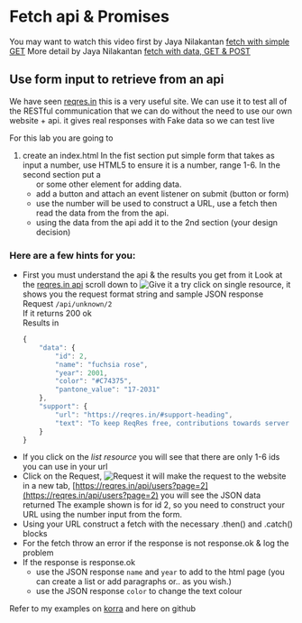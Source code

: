 # Fetch api & Promises

You may want to watch this video first by Jaya Nilakantan [fetch with simple GET](https://web.microsoftstream.com/video/a2313a8c-3583-4c9b-8924-d9448e7381c6)
More detail by Jaya Nilakantan [fetch with data, GET & POST](https://web.microsoftstream.com/video/6aee6781-c030-498e-954e-925922043207)

## Use form input to retrieve from an api

We have seen [reqres.in](https://reqres.in/) this is a very useful site. We can use it to test all of the RESTful communication that we can do
without the need to use our own website + api. it gives real responses with Fake data so we can test live

For this lab you are going to 
1. create an index.html In the fist section put simple form that takes as input a number, use HTML5 to ensure it is a number, range 1-6. In the second section put a <ul> or some other element  for adding data.
2. add a button and attach an event listener on submit (button or form) 
3. use the number will be used to construct a URL, use a fetch then read the data from the from the api. 
4. using the data from the api add it to the 2nd section (your design decision)
### Here are a few hints for you:
* First you must understand the api & the results you get from it Look at the [reqres.in api](https://reqres.in/) scroll down to ![ Give it a try ](https://user-images.githubusercontent.com/1751207/138351098-f92abf75-cd85-4a1d-9af7-0978afb14e4f.png)
  click on  single resource, it shows you the request format string and sample JSON response <br>
  Request ```/api/unknown/2``` <br>
  If it returns 200 ok <br>
  Results in  <br>
  ```JavaScript
  {
      "data": {
          "id": 2,
          "name": "fuchsia rose",
          "year": 2001,
          "color": "#C74375",
          "pantone_value": "17-2031"
      },
      "support": {
          "url": "https://reqres.in/#support-heading",
          "text": "To keep ReqRes free, contributions towards server costs are appreciated!"
      }
  }
  ```
* If you click on the *list resource* you will see that there are only 1-6 ids you can use in your url
* Click on the Request, ![Request](https://user-images.githubusercontent.com/1751207/138353781-310a87c4-87bc-4084-91f2-76bb5c2e57f8.png)  it will make the request to the website in a new tab, [https://reqres.in/api/users?page=2](https://reqres.in/api/users?page=2) you will see the JSON data returned The example shown is for id 2, so you need to construct your URL using the number input from the form.
* Using your URL construct a fetch with the necessary .then() and .catch() blocks
* For the fetch throw an error if the response is not response.ok & log the problem
* If the response is response.ok
     * use the JSON response `name` and `year` to add to the html page (you can create a list or add paragraphs or.. as you wish.)
     * use the JSON response `color` to change the text colour 
     
Refer to my examples on [korra](https://korra.dawsoncollege.qc.ca/~tricia/)  and here on github
